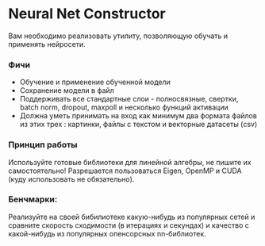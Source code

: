 # Neural Net Constructor

Вам необходимо реализовать утилиту, позволяющую обучать и применять нейросети. 

### Фичи
- Обучение и применение обученной модели
- Сохранение модели в файл
- Поддерживать все стандартные слои - полносвязные, свертки, batch norm, dropout, maxpoll и несколько функций активации 
- Должна уметь принимать на вход как минимум два формата файлов из этих трех : картинки, файлы с текстом и векторные датасеты (csv)

### Принцип работы

Используйте готовые библиотеки для линейной алгебры, не пишите их самостоятельно! Разрешается пользоваться Eigen, OpenMP и CUDA (куду использовать не обязательно).

### Бенчмарки:

Реализуйте на своей бибилиотеке какую-нибудь из популярных сетей и сравните скорость сходимости (в итерациях и секундах) и качество с какой-нибудь из популярных опенсорсных nn-библиотек.

